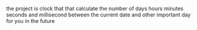 the project is clock that that calculate the number of days hours minutes seconds and millisecond between the current date and other important day for you in the future
